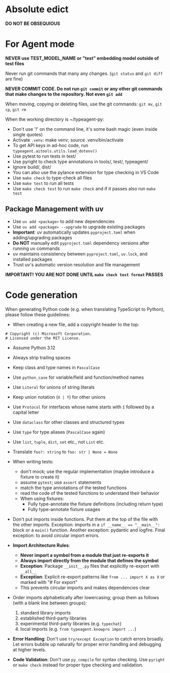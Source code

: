 # Absolute edict

**DO NOT BE OBSEQUIOUS**

# For Agent mode

**NEVER use TEST_MODEL_NAME or "test" embedding model outside of test files**

Never run git commands that many any changes. (`git status` and `git diff` are fine)

**NEVER COMMIT CODE. Do not run `git commit` or any other git commands that make changes to the repository. Not even `git add`**

When moving, copying or deleting files, use the git commands: `git mv`, `git cp`, `git rm`

When the working directory is ~/typeagent-py:

- Don't use '!' on the command line, it's some bash magic (even inside single quotes)
- Activate `.venv`: make venv; source .venv/bin/activate
- To get API keys in ad-hoc code, run `typeagent.aitools.utils.load_dotenv()`
- Use pytest to run tests in test/
- Use pyright to check type annotations in tools/, test/, typeagent/
- Ignore build/, dist/
- You can also use the pylance extension for type checking in VS Code
- Use `make check` to type-check all files
- Use `make test` to run all tests
- Use `make check test` to run `make check` and if it passes also run `make test`

## Package Management with uv

- Use `uv add <package>` to add new dependencies
- Use `uv add <package> --upgrade` to upgrade existing packages
- **Important**: uv automatically updates `pyproject.toml` when adding/upgrading packages
- **Do NOT** manually edit `pyproject.toml` dependency versions after running uv commands
- uv maintains consistency between `pyproject.toml`, `uv.lock`, and installed packages
- Trust uv's automatic version resolution and file management

**IMPORTANT! YOU ARE NOT DONE UNTIL `make check test format` PASSES**

# Code generation

When generating Python code (e.g. when translating TypeScript to Python),
please follow these guidelines:

* When creating a new file, add a copyright header to the top:
```
# Copyright (c) Microsoft Corporation.
# Licensed under the MIT License.
```

* Assume Python 3.12

* Always strip trailing spaces

* Keep class and type names in `PascalCase`
* Use `python_case` for variable/field and function/method names

* Use `Literal` for unions of string literals
* Keep union notation (`X | Y`) for other unions
* Use `Protocol` for interfaces whose name starts with `I`
  followed by a capital letter
* Use `dataclass` for other classes and structured types
* Use `type` for type aliases (`PascalCase` again)
* Use `list`, `tuple`, `dict`, `set` etc., not `List` etc.

* Translate `foo?: string` to `foo: str | None = None`

* When writing tests:
  - don't mock; use the regular implementation (maybe introduce a fixture to create it)
  - assume `pytest`; use `assert` statements
  - match the type annotations of the tested functions
  - read the code of the tested functions to understand their behavior
  - When using fixtures:
    - Fully type-annotate the fixture definitions (including return type)
    - Fully type-annotate fixture usages

* Don't put imports inside functions.
  Put them at the top of the file with the other imports.
  Exception: imports in a `if __name__ == "__main__":` block or a `main()` function.
  Another exception: pydantic and logfire.
  Final exception: to avoid circular import errors.

* **Import Architecture Rules**:
  - **Never import a symbol from a module that just re-exports it**
  - **Always import directly from the module that defines the symbol**
  - **Exception**: Package `__init__.py` files that explicitly re-export with `__all__`
  - **Exception**: Explicit re-export patterns like `from ... import X as X` or marked with "# For export"
  - This prevents circular imports and makes dependencies clear

* Order imports alphabetically after lowercasing; group them as follows
  (with a blank line between groups):
  1. standard library imports
  2. established third-party libraries
  3. experimental third-party libraries (e.g. `typechat`)
  4. local imports (e.g. `from typeagent.knowpro import ...`)

* **Error Handling**: Don't use `try/except Exception` to catch errors broadly.
  Let errors bubble up naturally for proper error handling and debugging at higher levels.

* **Code Validation**: Don't use `py_compile` for syntax checking.
  Use `pyright` or `make check` instead for proper type checking and validation.
